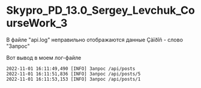 # Skypro_PD_13.0_Sergey_Levchuk_CourseWork_3


В файле "api.log" неправильно отображаются данные
Çàïðîñ - слово "Запрос"

Вот вывод в моем лог-файле

````
2022-11-01 16:11:49,490 [INFO] Запрос /api/posts
2022-11-01 16:11:51,836 [INFO] Запрос /api/posts/5
2022-11-01 16:11:53,153 [INFO] Запрос /api/posts/1

